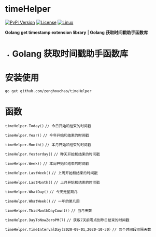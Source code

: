 # timeHelper
[![PyPi Version](https://img.shields.io/pypi/v/mmdnn.svg)](https://pypi.org/project/mmdnn/)
[![License](https://img.shields.io/badge/license-MIT-blue.svg)](LICENSE)
[![Linux](https://travis-ci.org/Microsoft/MMdnn.svg?branch=master)](https://travis-ci.org/Microsoft/MMdnn)


**Golang get timestamp extension library**
**| Golang 获取时间戳助手函数库**

- # Golang 获取时间戳助手函数库

# 安装使用
`go get github.com/zenghouchao/timeHelper`

# **函数**
`timeHelper.Today()`    `// 今日开始和结束的时间戳` 

`timeHelper.Year()`  `// 今年开始和结束的时间戳`

`timeHelper.Month()`  `// 本月开始和结束的时间戳`

`timeHelper.Yesterday()`   `// 昨天开始和结束的时间戳`

`timeHelper.Week()`   `// 本周开始和结束的时间戳`

`timeHelper.LastWeek()`   `// 上周开始和结束的时间戳`

`timeHelper.LastMonth()`   `// 上月开始和结束的时间戳`

`timeHelper.WhatDay()`   `// 今天是星期几`

`timeHelper.WhatWeek()`   `// 一年的第几周`

`timeHelper.ThisMonthDayCount()`   `// 当月天数`

`timeHelper.DayToNowZeroPM(7)`   `// 获取7天前零点到昨日结束的时间戳`

`timeHelper.TimeIntervalDay(2020-09-01,2020-10-30)`   `// 两个时间段间隔天数`
 
